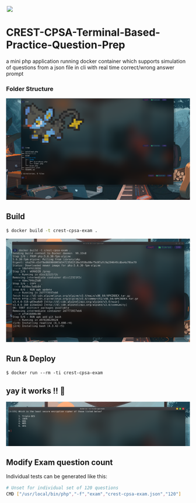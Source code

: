 <div style="display:flex; justify-content:center; align-items:center;"><img src="https://www.crest-approved.org/wp-content/uploads/2022/04/Crest-logo-Refresh_2022_CMYK_2_AW_col-no-reg-TM-scaled.jpg" style="width:500px;"></div>


  
  
# CREST-CPSA-Terminal-Based-Practice-Question-Prep
  
  
a mini php application running docker container which supports simulation of questions from a json file in cli with real time correct/wrong answer prompt

  

### Folder Structure
![](tree.png)

## Build
```bash
$ docker build -t crest-cpsa-exam .
```
![](build.png)

## Run & Deploy
```
$ docker run --rm -ti crest-cpsa-exam
```

## yay it works !! 🥳

![](poc.png)

## Modify Exam question count

Individual tests can be generated like this:

```bash
# Unset for individual set of 120 questions
CMD ["/usr/local/bin/php","-f","exam","crest-cpsa-exam.json","120"]
```

